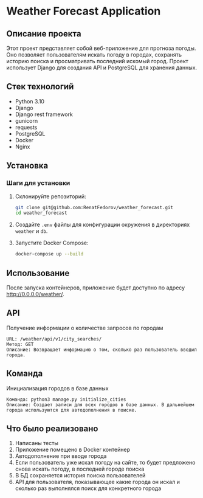 # Weather Forecast Application

## Описание проекта

Этот проект представляет собой веб-приложение для прогноза погоды. Оно позволяет пользователям искать погоду в городах, сохранять историю поиска и просматривать последний искомый город. Проект использует Django для создания API и PostgreSQL для хранения данных.

## Стек технологий

- Python 3.10
- Django
- Django rest framework
- gunicorn
- requests
- PostgreSQL
- Docker
- Nginx

## Установка

### Шаги для установки

1. Склонируйте репозиторий:
    ```sh
    git clone git@github.com:RenatFedorov/weather_forecast.git
    cd weather_forecast
    ```

2. Создайте `.env` файлы для конфигурации окружения в директориях `weather` и `db`.

3. Запустите Docker Compose:
    ```sh
    docker-compose up --build
    ```

## Использование

После запуска контейнеров, приложение будет доступно по адресу http://0.0.0.0/weather/.


##  API
Получение информации о количестве запросов по городам

    URL: /weather/api/v1/city_searches/
    Метод: GET
    Описание: Возвращает информацию о том, сколько раз пользователь вводил города.   

## Команда
Инициализация городов в базе данных

    Команда: python3 manage.py initialize_cities
    Описание: Создает записи для всех городов в базе данных. В дальнейшем города используются для автодополнения в поиске.

## Что было реализовано   

1. Написаны тесты
2. Приложение помещено в Docker контейнер
3. Автодополнение при вводе города
4. Если пользователь уже искал погоду на сайте, то будет предложено снова искать погоду, в последней городе поиска
5. В БД сохраняется история поиска пользователей
6. API для пользователя, показывающее какие города он искал и сколько раз выполнялся поиск для конкретного города
